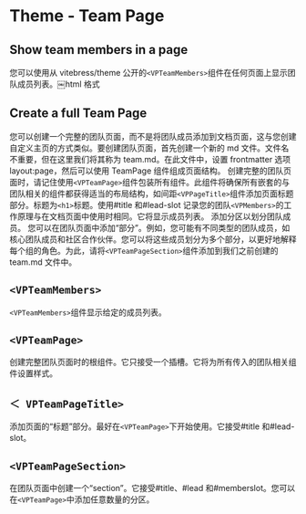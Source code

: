 # Theme - Team Page

## Show team members in a page

您可以使用从 vitebress/theme 公开的`<VPTeamMembers>`组件在任何页面上显示团队成员列表。￼html 格式

## Create a full Team Page

您可以创建一个完整的团队页面，而不是将团队成员添加到文档页面，这与您创建自定义主页的方式类似。要创建团队页面，首先创建一个新的 md 文件。文件名不重要，但在这里我们将其称为 team.md。在此文件中，设置 frontmatter 选项 layout:page，然后可以使用 TeamPage 组件组成页面结构。
创建完整的团队页面时，请记住使用`<VPTeamPage>`组件包装所有组件。此组件将确保所有嵌套的与团队相关的组件都获得适当的布局结构，如间距`<VPPageTitle>`组件添加页面标题部分。标题为`<h1>`标题。使用#title 和#lead-slot 记录您的团队`<VPMembers>`的工作原理与在文档页面中使用时相同。它将显示成员列表。
添加分区以划分团队成员。
您可以在团队页面中添加“部分”。例如，您可能有不同类型的团队成员，如核心团队成员和社区合作伙伴。您可以将这些成员划分为多个部分，以更好地解释每个组的角色。为此，请将`<VPTeamPageSection>`组件添加到我们之前创建的 team.md 文件中。

## `<VPTeamMembers>`

`<VPTeamMembers>`组件显示给定的成员列表。

## `<VPTeamPage>`

创建完整团队页面时的根组件。它只接受一个插槽。它将为所有传入的团队相关组件设置样式。

## `＜ VPTeamPageTitle>`

添加页面的“标题”部分。最好在`<VPTeamPage>`下开始使用。它接受#title 和#lead-slot。

## `<VPTeamPageSection>`

在团队页面中创建一个“section”。它接受#title、#lead 和#memberslot。您可以在`<VPTeamPage>`中添加任意数量的分区。
